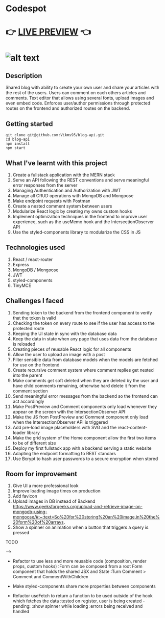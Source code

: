 # Codespot

# 👉 [LIVE PREVIEW](https://codespot.vercel.app/) 👈

![alt text](client/src/assets/app-demo.gif?raw=true "blog api demo")
=======

## Description
Shared blog with ability to create your own user and share your articles with the rest of the users. Users can comment on each others articles and comments. Text editor that allows using several fonts, upload images and even embed code. Enforces user/author permissions through protected routes on the frontend and authorized routes on the backend.

## Getting started

```
git clone git@github.com:Vikms95/blog-api.git
cd blog-api
npm install
npm start
```

## What I've learnt with this project

1. Create a fullstack application with the MERN stack
2. Serve an API following the REST conventions and serve meaningful error responses from the server
3. Managing Authentication and Authorization with JWT
4. Manage all CRUD operations with MongoDB and Mongoose
5. Make endpoint requests with Postman
6. Create a nested comment system between users 
7. Modularize React logic by creating my owns custom hooks
8. Implement optimization techniques in the frontend to improve user experience, such as the useMemo hook and the IntersectionObserver API
9. Use the styled-components library to modularize the CSS in JS

## Technologies used

1. React / react-router
2. Express
3. MongoDB / Mongoose
4. JWT
5. styled-components
6. TinyMCE

## Challenges I faced 

1. Sending token to the backend from the frontend component to verify that the token is valid
2. Checking the token on every route to see if the user has access to the protected route
3. Keeping the UI state in sync with the database data
4. Keep the data in state when any page that uses data from the database is reloaded
5. Creating pieces of reusable React logic for all components
6. Allow the user to upload an image with a post
7. Filter sensible data from database models when the models are fetched for use on the frontend
8. Create recursive comment system where comment replies get nested into the parent
9. Make comments get soft deleted when they are deleted by the user and have child comments remaining, otherwise hard delete it from the comment section
10. Send meaningful error messages from the backend so the frontend can act accordingly
11. Make PostPreview and Comment components only load whenever they appear on the screen with the IntersectionObserver API
12. Make the JS from PostPreview and Comment component only load when the IntersectionObserver API is triggered
13. Add pre-load image placeholders with SVG and the react-content-loader library
14. Make the grid system of the Home component allow the first two items to be of different size
15. Deploy my first fullstack app with a backend serving a static website
16. Adapting the endpoint formatting to REST standars
17. Use Bcrypt to hash user passwords to a secure encryption when stored

## Room for improvement

1. Give UI a more professional look
2. Improve loading image times on production
3. Add favicon
4. Upload images in DB instead of Backend 
  https://www.geeksforgeeks.org/upload-and-retrieve-image-on-mongodb-using-mongoose/#:~:text=So%20for%20storing%20an%20image,in%20the%20form%20of%20arrays.
5. Show a spinner on animation when a button that triggers a query is pressed


<!-- Notes -->
<!-- 
- Collections
  - Users
  - Posts - hold all the posts with a id key of the author(user)
          - hold an array of the comments and an id key of the post -->

<!-- REST URL CONVENTIONS
https://www.theodinproject.com/lessons/nodejs-api-basics
https://stackoverflow.blog/2020/03/02/best-practices-for-rest-api-design/#h-use-nouns-instead-of-verbs-in-endpoint-paths
/api/posts/:postid/comments

COMPOSITION WITH STYLED COMPONENTS
https://reactjs.org/docs/composition-vs-inheritance.html
https://styled-components.com/docs/basics

-PENDING ROUTES-

- GET /posts/:postid/comments
- POST /posts/:postid/comment
- PUT /posts/:postid/comments/:commentid
- DELETE /posts/:postid/comments/:commentid

- AUTH PROCESS  -
1. user registers - OK returned
2. user logs in - Token returned
3. user saves token
4. user includes token in the header when accessing protected route
5. server verifies token and either lets user in or denies -->

TODO
<!-- -Create models -->
<!-- - Create routes structure -->
<!-- - Setup db with mongo and mongoose -->
<!-- - Implement user creation -->
<!-- - Implement user login -->
<!-- - Implement route protecting -->
<!-- - Create user from frontend -->
<!-- - Login user and attach token to the client -->

<!-- - Implement verification of token on protected routes -->
  <!-- :figure out how to send token to the backend from Dashboard component to verify that the token is valid -->
  <!-- :implement useEffect getting the token on protected routes? -->


<!-- 
- Give context to the app about the logged in user
  :The problem is that after logging in, the state is still not updated
  :Call setter from context before redirecting to the route -->

<!-- x - Can't access directly when not logged in
x - Can acces directly when logged in
x - Can't access directly when token set manually
x- Can't access directly when token is modified manually to an invalid one -->


<!-- - /createpost is just a form where you will have to fill the required
  :implement functionality for a user to create a post -->
  <!-- :create a form webpage -->
  <!-- :make that form make a call POST /api/createpost -->
  <!-- :that endpoint will create a new item in the posts mongo collection -->
  <!-- :get user from jwt.verify payload -->
  <!-- :refactor context so it uses the userid? -->


<!-- - /dashboard is where all your own posts are located -->
  <!-- /api/:userid/posts -->
  <!-- :implement functionality to fetch posts with your id by calling GET /api/:userid/posts? -->
  <!-- :get the post that match the id taken from React context -->
  <!-- :you can make a post public and private, edit and delete from /dashboard -->
  <!-- <Dashboard/> -->
  <!-- :map all the fetched posts and pass the data as props to <Post/> -->


<!-- - / will be where all the posts from all the users are shown -->
  <!-- :implement functionality to fetch for all the posts no matter the user -->
  <!-- :posts on <Home/> do not receive the user context that is logged in? -->
  <!-- :user does not persist on <Home/> when page is reloaded? -->

<!-- - DELETE /posts/:postid -->
<!-- :postid is returning undefined? -->
<!-- :not finding post in the Post collection with findByIdAndRemove? -->
<!-- :pass the post id to <Modal/> so it can be fetched and deleted from there  -->
<!-- - PUT /posts/:postid -->
  <!-- :use same <PostForm/> but with the input fields filled and the submit button with a different event listener -->
  <!-- :If no props are passed, this component will be used to create a new post. Otherwise, props will contain the data
    required to fetch the post info(from server or from posts state?) We will conditionally render the JSX depending if we have props or not. -->
  <!-- :populate form inputs with the post data if post is located as parameter -->

<!-- - Page will not reload if I don't update the posts state -->
  <!-- :deleted the posts on the frontend too -->
<!-- - Move posts to App and pass it to <Dashboard/> and <Home/> as props -->

<!-- - Extract fetch snippets onto useFetch custom hooks -->
  <!-- :cannot assign the response from useFetch to posts prop -->
  <!-- :it seems like with useFetch, whenever I delete, it does not update the Post state
  again
    :it works with useEffect, not with useFetch -->

<!-- - Fix checked value on <PostForm> -->
<!-- - Set checked value as checked when the post to update has it like that -->
<!-- - Fix /update/:postid crashing when reload the page -->
  <!-- :when reloading, posts is empty -->
<!-- - Implement post update on the backend (frontend is not needed, since React will redirect to dashboard, thus making a new fetch) -->
<!-- - Implement logout user functionality
  :logged in user seems to persist when redirecting and until the page is refreshed -->

<!-- - Do not show private blogs on home -->

<!-- - When I get the posts on load with a GET request, those posts have the password since the user field is populated Safe to pass the password on the frontend? Reassign the user object to be the same without the password on the b/end? -->
<!-- - Setup modal wrapper that covers the whole page so it can't be clicked outside -->
<!-- - Setup TinyMCE
  :contents of the Editor are being passed as undefined -->


<!-- - Setup multer to let the user upload post image value
https://www.npmjs.com/package/multer
https://github.com/expressjs/multer -->
<!-- https://stackoverflow.com/questions/63451157/how-can-i-use-multer-with-react -->

<!--:NOT PASSING THE FILE AT ALL
:  storage: {},
limits: { fileSize: 10000 },
preservePath: undefined, <!!!!
fileFilter: [Function: allowAll]

:storage property on options is EMPTY
:change the request params on the react requestParams service?
!:form was not being sent by React with the image, now it does. Still pending to see what is going on in the backend
TRY FIRST ANSWER:
  https://stackoverflow.com/questions/71309865/file-upload-with-react-nodejs-multer-doesnt-work
:mongoose error > not receiving the form data after changing the parameters
:all formdatas are not working(sending data as undefined)
TRY THIS:
  https://www.positronx.io/react-file-upload-tutorial-with-node-express-and-multer/ -->
  <!-- : now file is uploaded, but the rest of the data is not being found by mongoose, check formatting -->
  <!-- :now file is uploaded and data is found, but req.file seems to be undefined
  :post request errors because I'm trying to access req.file inside the middleware
  :file won't print on the multer option callbacks
  :now file is not saved T_T
  :before deleting postController file it wassaving? maybe review the createPost on postController? --> 
  <!-- :make the image appear on each posts based on the files saved on the backend and the path saved on the database -->
  <!-- :how to retrieve image from the app.use(static..) ?? do i need that or another endpoint? -->
  <!-- https://expressjs.com/en/starter/static-files.html -->
  <!-- https://stackoverflow.com/questions/61374786/how-to-use-serve-static-file-with-express-and-react -->

<!-- - Setup timestamp property for posts  -->
<!-- - Change privacy button to a normal switch button(just like the one on Weather App) -->
<!-- - Fix bug where cancel button is shown above the cancel modal -->
<!-- - UpdateForm apply the new logic -->

<!-- - Create hover on PostPreview to read the full Post -->

<!-- -Fix PostReview text overflow -->
  <!-- :posts with elipsis have some less padding than the ones that do not -->

<!-- -Refactor custom Hooks to hold its own state! -->

<!-- - Create Post component -->
  <!-- https://dribbble.com/shots/15993980-Blog-Photo-Website-concept -->
  <!-- :title > date above img > image > content  -->
  <!-- :need to create posts context -->
  <!-- :make post not crash when page refreshed > localstorage -->
  <!-- :improve the logic so the past localStorage image does not get shown before the actual image
  :useLocalStorage hook? -->
  <!-- :remember that you can return a setState from a custom hook
  :lookup how to return state from inside a custom hook, since usePost only seems to work with the state put outside of it and passing the setState
  :https://reactjs.org/docs/hooks-custom.html

<!-- - Try to abstract context with this 
https://www.reddit.com/r/reactjs/comments/ww2azd/what_hooks_do_you_use_on_a_regular_basis/ --> 
<!-- - Make not authorized page --> 
<!-- - Style Navbar > make it a slide navbar with only icons at the beginning and button to show names
https://dribbble.com/shots/16265164-Side-Menu-Design
https://www.youtube.com/watch?v=biOMz4puGt8 -->

<!-- - Create Comments component -->
  <!-- : comments have their own separate collection -->
  <!-- : they have 2 Joins, the user id and the post id -->
  <!-- : create comment count per post endpoint -->
  <!-- :create CommentSection component
    :pass PostComments as -->
  <!-- :add form and endpoints to create a new comment on a Post
    :attach user id and post id to the comment object -->
  <!-- :make comments appear right after you create them(update the state) -->
  <!-- :make comment form appear only if a user is logged in, show login link instead -->
  <!-- :style comment form(lookup dribble) -->
  <!-- :conditionally render icons on the comment, if logged user id is not equals to the comment user, do not show edit and delete, if no user at all, do not show reply button -->
<!-- 
  :implement functionality to reply comments(parent, child relations)
    https://www.youtube.com/watch?v=lyNetvEfvT0&t=6687s
    https://www.youtube.com/watch?v=sjAeLwuezxo -->


  <!-- :when a comment with children is deleted, delete all the children too on state  
    :children on the database still exist, is it needed to delete them?
    :the only side effect besides database clutter is the comment count form PostPreview showing
    the amount with the child components too
      :use the comments state instead of fetching them?(does not seem like a good idea)

  >I think it'd be better if you kept the deleted users' comments as well, but show in your front end that the user was deleted due to XX. But while deleting a user, you could have a checkbox option - delete user comments - which will delete all comments and its replies, because if you do not wish to show the child comments on your site again, it would be a waste storing them in your db
  https://stackoverflow.com/questions/26565475/delete-parent-record-and-keep-child-in-comments-table -->
  <!-- >DELETE< -->
  <!-- Comment gets deleted  -->
  <!-- If comment children === null -->
  <!-- Delete from backend -->
  <!-- Delete from frontend -->
  <!-- If comment has children -->
  <!-- Set deleted property to true on backend -->
  <!-- Set deleted property to true on frontend -->
  <!-- :comments turn to undefined when deleted and no children -->
  <!-- :delete all (deleted) comments that no longer have children comments     
    delete current comment > it goes through the handleDelete function > if current comment has parent and it had deletedWithChildren > delete the parent (use recursion?)
    :parentComment is undefined when we try to find it -->
  <!-- :undefined because the comments that the recursed comment is being passed are just the child comments, so the parent cannot be found -->
  <!-- >pass all comments from a post as context? -->
  <!-- :after 2 comments, the comments are not being deleted anymore
    -->
<!-- :refactor into cleaner code the way the comments are recursively deleted -->
<!-- :since border is in the buttons container, when there is no buttons, the border won't appear -->

<!-- :user available comment icons not appearing after creating a comment, only after refreshing -->
  <!-- :logged in user is being detected, but not that the user is the same as the creator of the posts -->
  <!-- :when saved on state is being saved different as when it is saved on database (user._id is not defined, just the username)
  COMMENTUSER IS NOT THE WHOLE USER, ITS JUST THE NAME OF THE USER
  :user name is only received when you make a populate out of the id passed to the backend
  :do an endpoint only to receive the user name? -->
  <!-- :if just one comment from the deleted parent gets deleted, all of them are deleted even if there is remaining ones
  :that happens because when a parent is deleted, we check just check if the parent is deleted with children, we dont check if there is still childcomments -->

<!-- 
  >REPLY<
  :(replies is the same as comment but including the parentid instead) 
  :when reply button is clicked, display a CommentForm right below the comment to reply
    :that reply button has attached the id from the comment as props, so the comment form will have the parentid on state

  :implement parentid being passed if the comment form is triggered with the reply button >>> create a specialized CommentFormWithParent which will have the id passed as props + extra features? -->
<!-- :implement icons for CRUD actions on the comments

  >UPDATE<
  :make timestamp be used to calculate how long from the moment it was created (3 hours ago, 3 months ago...)
  comment values are not getting changed after findbyidandupdate -->
<!-- :pass comment text value to default form value -->
<!-- :remove focus from form when submitted -->

<!-- :style comment list
  https://dribbble.com/shots/16102470-Help-Center-Existing-Tickets-Exploration/attachments/7953319?mode=media -->


<!-- - Implement error handling on API calls and async operations -->
<!-- :early return on whatever function that will call a service and there is no parameters -->
<!-- :add client side form validation -->
<!-- :if early return is triggered, alert with frontend validation to the user that the form is not correct -->
<!-- :avoid server from crashing when an error is thrown -->
<!-- :handle Express sending proper error messages to the frontend
:handle React not doing any other process if the data is incorrect or not present, and redirecting to the Error  page if needed, with useEffect or show error messages within the inputs -->


<!-- - Fix Post showing undefined if you logout while a Post is displayed
:posts context is null when user is not logged in? -->

<!-- - Fix images showing the default one before fetching all the PostView images -->

<!-- - Fix posts not appearing after redirecting to the dashboard when created(update state?) -->

<!-- - Style Home so the first Post is bigger than the rest -->
<!-- :use first-children to style the first post different from the others -->
<!-- : use.reservese to get the latest post as the first one -->
<!-- : make first element occupy 1 row and 2 columns -->
<!-- :first-child not being selected? -->
<!-- :make first two elements be bigger -->

<!-- - Style file input
:https://stackoverflow.com/questions/572768/styling-an-input-type-file-button -->

<!-- - Style user managament forms -->

<!-- 
- Create forbidden page and handle redirection when needed
:if we get a Forbidden error, display the page? -->

<!-- - Use relative time on comments
https://www.youtube.com/watch?v=acemrBKuDqw -->


<!-- - Implement redirecting to the post that was being read when logged in after cliking on the Login link from the post
:if no user > 
  :save the post id to local storage (as postToRedirect)
  :when logged in, if there is a postToRedirect in local storage, redirect to that url
  :when any post is rendered, if there is a postToRedirect, delete it -->

<!-- - Fix error when logging out and within the Post route 
:post storage variable is getting undefined value when logging out
  :posts is empty when I log out
  :fixed by variable checking on usePost, but it might be because post variable only exists on PostBody? -->

<!-- - Create error component for when the user tries to enter a route that does not exist -->

<!-- - Implement sanitization of inputs within the backend middleware (express-validation library) -->
<!-- :not locating errors when passed in within an array on the middleware route chain -->
<!-- :sanitize post input
:sanitize image upload(size, dimensions) -->
<!-- :sanitize comment input

<!-- - Fix big comment not submitting and small comments not updating
:check comment api --> -->

<!-- - Make it responsive
: https://www.youtube.com/watch?v=VsNAuGkCpQU
https://css-tricks.com/min-max-and-clamp-are-css-magic/

Obviously the context will determine what works in a given situation, but an easy fix in many cases is replacing width or height with max-width or min-height (min-width and max-height are also valid and may be useful depending on the context).

:working on user forms -->

<!-- - Deploy on Render
https://www.youtube.com/watch?v=8vkvsv1Mcg0
https://dashboard.render.com/ -->

<!-- - Adjusts posts layout to 1920 x 1080 -->

<!-- - Documentation -->

<!-- - Fix app crashing on dev mode when Comment component renders on screen
  :now comments is showing undefined when render? but on Post load, the comments state is good
  :add error guard on comments.map to avoid crashing -->

<!-- - Modularize all styled-components to separate files -->

<!-- - Fix 'no error' showing up when an error is resolved in a form and then submitted again -->

- Refactor to use less and more reusable code (composition, render props, custom hooks)
  :Form can be composed from a root Form component that holds the shared JSX and State
  :Turn Comment > Comment and CommentWithChildren

- Make styled-components share more properties between components

- Refactor useFetch to return a function to be used outside of the hook which fetches the data
  :tested on register, user is being created - pending:
    :show spinner while loading
    :errors being received and handled
